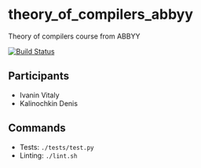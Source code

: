 # theory_of_compilers_abbyy
Theory of compilers course from ABBYY

[![Build Status](https://travis-ci.org/alloky/theory_of_compilers_abbyy.svg?branch=master)](https://travis-ci.org/alloky/theory_of_compilers_abbyy)

## Participants

- Ivanin Vitaly
- Kalinochkin Denis

## Commands

- Tests: `./tests/test.py`
- Linting: `./lint.sh`
